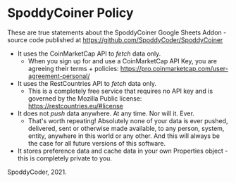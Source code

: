 # SpoddyCoiner Policy

These are true statements about the SpoddyCoiner Google Sheets Addon - source code published at https://github.com/SpoddyCoder/SpoddyCoiner

* It uses the CoinMarketCap API to *fetch* data only.
    * When you sign up for and use a CoinMarketCap API Key, you are agreeing their terms + policies: https://pro.coinmarketcap.com/user-agreement-personal/
* It uses the RestCountries API to *fetch* data only.
    * This is a completely free service that requires no API key and is governed by the Mozilla Public license: https://restcountries.eu/#license
* It does not *push* data anywhere. At any time. Nor will it. Ever.
    * That's worth repeating! Absolutely none of your data is ever pushed, delivered, sent or otherwise made available, to any person, system, entity, anywhere in this world or any other. And this will always be the case for all future versions of this software.
* It stores preference data and cache data in your own Properties object - this is completely private to you.

SpoddyCoder, 2021.